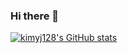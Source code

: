 ### Hi there 👋

[![kimyj128's GitHub stats](https://github-readme-stats.vercel.app/api?username=kimyj128)](https://github.com/anuraghazra/github-readme-stats)
